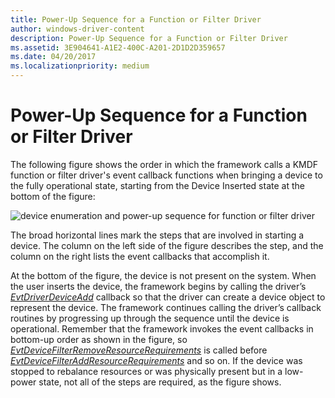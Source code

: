 ```yaml
---
title: Power-Up Sequence for a Function or Filter Driver
author: windows-driver-content
description: Power-Up Sequence for a Function or Filter Driver
ms.assetid: 3E904641-A1E2-400C-A201-2D1D2D359657
ms.date: 04/20/2017
ms.localizationpriority: medium
---
```


# Power-Up Sequence for a Function or Filter Driver


The following figure shows the order in which the framework calls a KMDF function or filter driver's event callback functions when bringing a device to the fully operational state, starting from the Device Inserted state at the bottom of the figure:

![device enumeration and power-up sequence for function or filter driver](images/fdo-fido-powerup.png)

The broad horizontal lines mark the steps that are involved in starting a device. The column on the left side of the figure describes the step, and the column on the right lists the event callbacks that accomplish it.

At the bottom of the figure, the device is not present on the system. When the user inserts the device, the framework begins by calling the driver’s [*EvtDriverDeviceAdd*](https://msdn.microsoft.com/library/windows/hardware/ff541693) callback so that the driver can create a device object to represent the device. The framework continues calling the driver’s callback routines by progressing up through the sequence until the device is operational. Remember that the framework invokes the event callbacks in bottom-up order as shown in the figure, so [*EvtDeviceFilterRemoveResourceRequirements*](https://msdn.microsoft.com/library/windows/hardware/ff540872) is called before [*EvtDeviceFilterAddResourceRequirements*](https://msdn.microsoft.com/library/windows/hardware/ff540870) and so on. If the device was stopped to rebalance resources or was physically present but in a low-power state, not all of the steps are required, as the figure shows.

 

 





